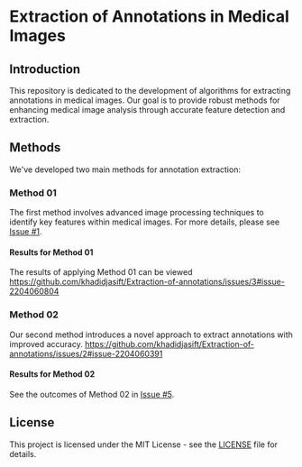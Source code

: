 # Extraction of Annotations in Medical Images

## Introduction
This repository is dedicated to the development of algorithms for extracting annotations in medical images. Our goal is to provide robust methods for enhancing medical image analysis through accurate feature detection and extraction.

## Methods

We've developed two main methods for annotation extraction:

### Method 01

The first method involves advanced image processing techniques to identify key features within medical images. For more details, please see [Issue #1](https://github.com/khadidjasift/Extraction-of-annotations/issues/1#issue-2204059746).

#### Results for Method 01

The results of applying Method 01 can be viewed 
https://github.com/khadidjasift/Extraction-of-annotations/issues/3#issue-2204060804
### Method 02

Our second method introduces a novel approach to extract annotations with improved accuracy.
https://github.com/khadidjasift/Extraction-of-annotations/issues/2#issue-2204060391

#### Results for Method 02

See the outcomes of Method 02 in [Issue #5](https://github.com/khadidjasift/Extraction-of-annotations/issues/5#issue-2204061706).



## License

This project is licensed under the MIT License - see the [LICENSE](LINK_TO_LICENSE) file for details.
